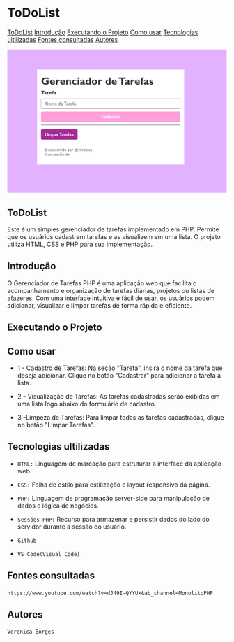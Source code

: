 # ToDoList

[ToDoList](https://github.com/okayVeronica/ToDoList/blob/main) 
[Introdução](https://github.com/okayVeronica/ToDoList/blob/main)
[Executando o Projeto](https://github.com/okayVeronica/ToDoList/blob/main)
[Como usar](https://github.com/okayVeronica/ToDoList/blob/main)
[Tecnologias ultilizadas](https://github.com/okayVeronica/ToDoList/blob/main)
[Fontes consultadas](https://github.com/okayVeronica/ToDoList/blob/main)
[Autores](https://github.com/okayVeronica/ToDoList/blob/main)

![Capa do projeto](img1.png)

## ToDoList 
Este é um simples gerenciador de tarefas implementado em PHP. Permite que os usuários cadastrem tarefas e as visualizem em uma lista. O projeto utiliza HTML, CSS e PHP para sua implementação.

## Introdução
O Gerenciador de Tarefas PHP é uma aplicação web que facilita o acompanhamento e organização de tarefas diárias, projetos ou listas de afazeres. Com uma interface intuitiva e fácil de usar, os usuários podem adicionar, visualizar e limpar tarefas de forma rápida e eficiente.

## Executando o Projeto

## Como usar
* 1 - Cadastro de Tarefas:
Na seção "Tarefa", insira o nome da tarefa que deseja adicionar.
Clique no botão "Cadastrar" para adicionar a tarefa à lista.

* 2 - Visualização de Tarefas:
As tarefas cadastradas serão exibidas em uma lista logo abaixo do formulário de cadastro.

* 3 -Limpeza de Tarefas:
Para limpar todas as tarefas cadastradas, clique no botão "Limpar Tarefas".

## Tecnologias ultilizadas
* ``HTML:`` Linguagem de marcação para estruturar a interface da aplicação web.

* ``CSS:`` Folha de estilo para estilização e layout responsivo da página.

* ``PHP:`` Linguagem de programação server-side para manipulação de dados e lógica de negócios.

* ``Sessões PHP:`` Recurso para armazenar e persistir dados do lado do servidor durante a sessão do usuário.

* ``Github``

* ``VS Code(Visual Code)``

## Fontes consultadas
``https://www.youtube.com/watch?v=dJ49I-QYYUk&ab_channel=MonolitoPHP``

## Autores
``Veronica Borges``